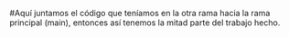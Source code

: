 


#Aquí juntamos el código que teníamos en la otra rama hacia la rama principal (main), entonces así tenemos  la mitad parte del trabajo hecho.
